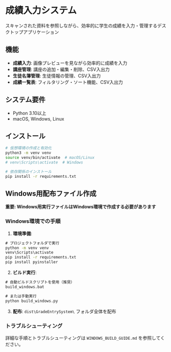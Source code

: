 # 成績入力システム

スキャンされた資料を参照しながら、効率的に学生の成績を入力・管理するデスクトップアプリケーション

## 機能

- **成績入力**: 画像プレビューを見ながら効率的に成績を入力
- **講座管理**: 講座の追加・編集・削除、CSV入出力
- **生徒名簿管理**: 生徒情報の管理、CSV入出力
- **成績一覧表**: フィルタリング・ソート機能、CSV入出力

## システム要件

- Python 3.10以上
- macOS, Windows, Linux

## インストール

```bash
# 仮想環境の作成と有効化
python3 -m venv venv
source venv/bin/activate  # macOS/Linux
# venv\Scripts\activate  # Windows

# 依存関係のインストール
pip install -r requirements.txt
```

## Windows用配布ファイル作成

**重要: Windows用実行ファイルはWindows環境で作成する必要があります**

### Windows環境での手順

1. **環境準備**:
```cmd
# プロジェクトフォルダで実行
python -m venv venv
venv\Scripts\activate
pip install -r requirements.txt
pip install pyinstaller
```

2. **ビルド実行**:
```cmd
# 自動ビルドスクリプトを使用（推奨）
build_windows.bat

# または手動実行
python build_windows.py
```

3. **配布**: 
`dist\GradeEntrySystem\` フォルダ全体を配布

### トラブルシューティング

詳細な手順とトラブルシューティングは `WINDOWS_BUILD_GUIDE.md` を参照してください。
